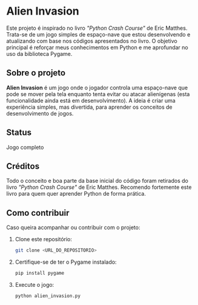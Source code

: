 # Alien Invasion

Este projeto é inspirado no livro *"Python Crash Course"* de Eric Matthes. Trata-se de um jogo simples de espaço-nave que estou desenvolvendo e atualizando com base nos códigos apresentados no livro. O objetivo principal é reforçar meus conhecimentos em Python e me aprofundar no uso da biblioteca Pygame.

## Sobre o projeto

**Alien Invasion** é um jogo onde o jogador controla uma espaço-nave que pode se mover pela tela enquanto tenta evitar ou atacar alienígenas (esta funcionalidade ainda está em desenvolvimento). A ideia é criar uma experiência simples, mas divertida, para aprender os conceitos de desenvolvimento de jogos.

## Status

Jogo completo

## Créditos

Todo o conceito e boa parte da base inicial do código foram retirados do livro *"Python Crash Course"* de Eric Matthes. Recomendo fortemente este livro para quem quer aprender Python de forma prática.

## Como contribuir

Caso queira acompanhar ou contribuir com o projeto:
1. Clone este repositório:
   ```bash
   git clone <URL_DO_REPOSITORIO>
   ```
2. Certifique-se de ter o Pygame instalado:
   ```bash
   pip install pygame
   ```
3. Execute o jogo:
   ```bash
   python alien_invasion.py
   ```

